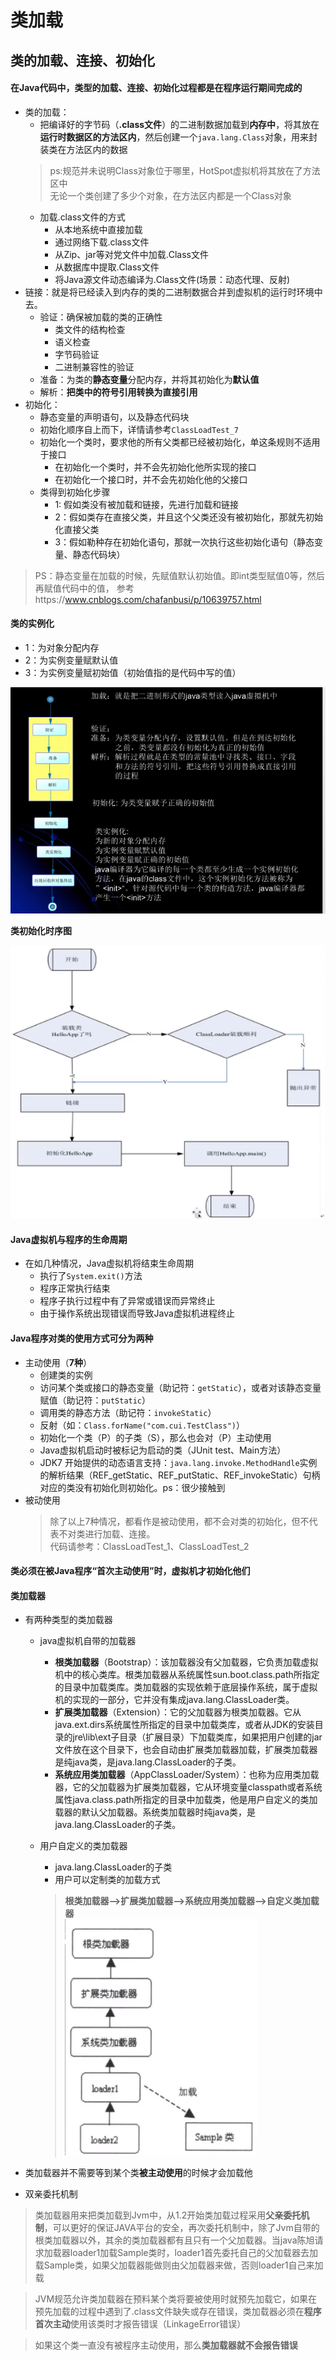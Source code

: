 # 类加载
## 类的加载、连接、初始化
#### 在Java代码中，类型的加载、连接、初始化过程都是在程序运行期间完成的
- 类的加载：
  - 把编译好的字节码（**.class文件**）的二进制数据加载到**内存中**，将其放在**运行时数据区的方法区内**，然后创建一个`java.lang.Class`对象，用来封装类在方法区内的数据
  >ps:规范并未说明Class对象位于哪里，HotSpot虚拟机将其放在了方法区中</br>
  >无论一个类创建了多少个对象，在方法区内都是一个Class对象
  - 加载.class文件的方式
    - 从本地系统中直接加载
    - 通过网络下载.class文件
    - 从Zip、jar等对党文件中加载.Class文件
    - 从数据库中提取.Class文件
    - 将Java源文件动态编译为.Class文件(场景：动态代理、反射)
- 链接：就是将已经读入到内存的类的二进制数据合并到虚拟机的运行时环境中去。
    - 验证：确保被加载的类的正确性
      - 类文件的结构检查
      - 语义检查
      - 字节码验证
      - 二进制兼容性的验证
    - 准备：为类的**静态变量**分配内存，并将其初始化为**默认值**
    - 解析：**把类中的符号引用转换为直接引用**
- 初始化：
  - 静态变量的声明语句，以及静态代码块
  - 初始化顺序自上而下，详情请参考`ClassLoadTest_7`
  - 初始化一个类时，要求他的所有父类都已经被初始化，单这条规则不适用于接口
    - 在初始化一个类时，并不会先初始化他所实现的接口
    - 在初始化一个接口时，并不会先初始化他的父接口
  - 类得到初始化步骤
    - 1: 假如类没有被加载和链接，先进行加载和链接
    - 2：假如类存在直接父类，并且这个父类还没有被初始化，那就先初始化直接父类
    - 3：假如勒种存在初始化语句，那就一次执行这些初始化语句（静态变量、静态代码块）

>PS：静态变量在加载的时候，先赋值默认初始值。即int类型赋值0等，然后再赋值代码中的值，
>参考https://www.cnblogs.com/chafanbusi/p/10639757.html

#### 类的实例化
- 1：为对象分配内存
- 2：为实例变量赋默认值
- 3：为实例变量赋初始值（初始值指的是代码中写的值）

![类的加载、连接、初始化](./img/classload.png)

**类初始化时序图**

![时序图](./img/classload2.png)

#### Java虚拟机与程序的生命周期
- 在如几种情况，Java虚拟机将结束生命周期
    - 执行了`System.exit()`方法
    - 程序正常执行结束
    - 程序子执行过程中有了异常或错误而异常终止
    - 由于操作系统出现错误而导致Java虚拟机进程终止

#### Java程序对类的使用方式可分为两种
- 主动使用（**7种**）
  - 创建类的实例
  - 访问某个类或接口的静态变量（助记符：`getStatic`），或者对该静态变量赋值（助记符：`putStatic`）
  - 调用类的静态方法（助记符：`invokeStatic`）
  - 反射（如：`Class.forName("com.cui.TestClass")`）
  - 初始化一个类（P）的子类（S），那么也会对（P）主动使用
  - Java虚拟机启动时被标记为启动的类（JUnit test、Main方法）
  - JDK7 开始提供的动态语言支持：`java.lang.invoke.MethodHandle`实例的解析结果（REF_getStatic、REF_putStatic、REF_invokeStatic）句柄对应的类没有初始化则初始化。ps：很少接触到
- 被动使用
  >除了以上7种情况，都看作是被动使用，都不会对类的初始化，但不代表不对类进行加载、连接。</br>
  代码请参考：ClassLoadTest_1、ClassLoadTest_2

#### 类必须在被Java程序“首次主动使用”时，虚拟机才初始化他们
#### 类加载器

- 有两种类型的类加载器
  - java虚拟机自带的加载器
    - **根类加载器**（Bootstrap）：该加载器没有父加载器，它负责加载虚拟机中的核心类库。根类加载器从系统属性sun.boot.class.path所指定的目录中加载类库。类加载器的实现依赖于底层操作系统，属于虚拟机的实现的一部分，它并没有集成java.lang.ClassLoader类。
    - **扩展类加载器**（Extension）：它的父加载器为根类加载器。它从java.ext.dirs系统属性所指定的目录中加载类库，或者从JDK的安装目录的jre\lib\ext子目录（扩展目录）下加载类库，如果把用户创建的jar文件放在这个目录下，也会自动由扩展类加载器加载，扩展类加载器是纯java类，是java.lang.ClassLoader的子类。
    - **系统应用类加载器**（AppClassLoader/System）：也称为应用类加载器，它的父加载器为扩展类加载器，它从环境变量classpath或者系统属性java.class.path所指定的目录中加载类，他是用户自定义的类加载器的默认父加载器。系统类加载器时纯java类，是java.lang.ClassLoader的子类。

  - 用户自定义的类加载器
    - java.lang.ClassLoader的子类
    - 用户可以定制类的加载方式

    > **根类加载器–>扩展类加载器–>系统应用类加载器–>自定义类加载器**</br>
      ![类加载顺序](./img/Snipaste_2019-11-07_14-51-04.png)

- 类加载器并不需要等到某个类**被主动使用**的时候才会加载他


- 双亲委托机制
> 类加载器用来把类加载到Jvm中，从1.2开始类加载过程采用**父亲委托机制**，可以更好的保证JAVA平台的安全，再次委托机制中，除了Jvm自带的根类加载器以外，其余的类加载器都有且只有一个父加载器。当java陈旭请求加载器loader1加载Sample类时，loader1首先委托自己的父加载器去加载Sample类，如果父加载器能做则由父加载器来做，否则loader1自己来加载

> JVM规范允许类加载器在预料某个类将要被使用时就预先加载它，如果在预先加载的过程中遇到了.class文件缺失或存在错误，类加载器必须在**程序首次主动**使用该类时才报告错误（LinkageError错误）

> 如果这个类一直没有被程序主动使用，那么**类加载器就不会报告错误**
